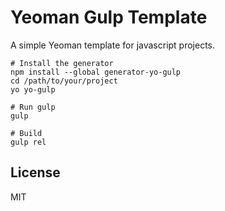 # Yeoman Gulp Template

A simple Yeoman template for javascript projects.
```
# Install the generator
npm install --global generator-yo-gulp
cd /path/to/your/project
yo yo-gulp

# Run gulp
gulp

# Build
gulp rel
```
## License
MIT
